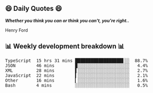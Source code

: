 ## 😄 Daily Quotes 😄

_**Whether you think you can or think you can't, you're right..**_

Henry Ford



## 📊 Weekly development breakdown 📊

<pre>TypeScript  15 hrs 31 mins ██████████████████▋░░  88.7%
JSON        46 mins        ▉░░░░░░░░░░░░░░░░░░░░   4.4%
XML         28 mins        ▌░░░░░░░░░░░░░░░░░░░░   2.7%
JavaScript  22 mins        ▍░░░░░░░░░░░░░░░░░░░░   2.1%
Other       16 mins        ▎░░░░░░░░░░░░░░░░░░░░   1.6%
Bash        4 mins         ░░░░░░░░░░░░░░░░░░░░░   0.5%</pre>